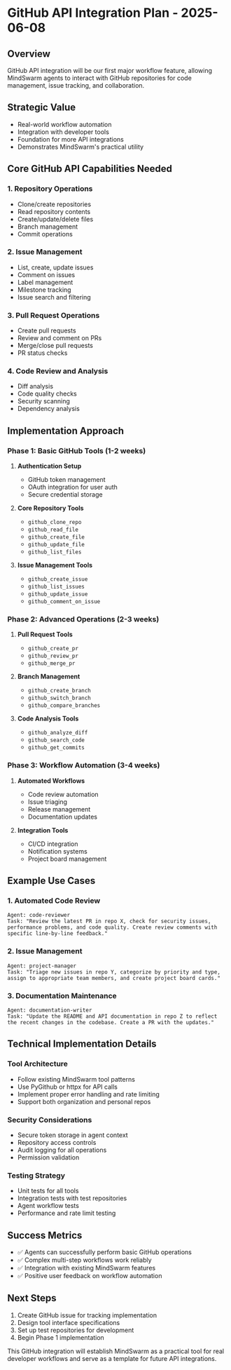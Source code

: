 # GitHub API Integration Plan - 2025-06-08

## Overview
GitHub API integration will be our first major workflow feature, allowing MindSwarm agents to interact with GitHub repositories for code management, issue tracking, and collaboration.

## Strategic Value
- Real-world workflow automation
- Integration with developer tools
- Foundation for more API integrations
- Demonstrates MindSwarm's practical utility

## Core GitHub API Capabilities Needed

### 1. Repository Operations
- Clone/create repositories
- Read repository contents
- Create/update/delete files
- Branch management
- Commit operations

### 2. Issue Management
- List, create, update issues
- Comment on issues
- Label management
- Milestone tracking
- Issue search and filtering

### 3. Pull Request Operations
- Create pull requests
- Review and comment on PRs
- Merge/close pull requests
- PR status checks

### 4. Code Review and Analysis
- Diff analysis
- Code quality checks
- Security scanning
- Dependency analysis

## Implementation Approach

### Phase 1: Basic GitHub Tools (1-2 weeks)
1. **Authentication Setup**
   - GitHub token management
   - OAuth integration for user auth
   - Secure credential storage

2. **Core Repository Tools**
   - `github_clone_repo`
   - `github_read_file`
   - `github_create_file`
   - `github_update_file`
   - `github_list_files`

3. **Issue Management Tools**
   - `github_create_issue`
   - `github_list_issues`
   - `github_update_issue`
   - `github_comment_on_issue`

### Phase 2: Advanced Operations (2-3 weeks)
1. **Pull Request Tools**
   - `github_create_pr`
   - `github_review_pr`
   - `github_merge_pr`

2. **Branch Management**
   - `github_create_branch`
   - `github_switch_branch`
   - `github_compare_branches`

3. **Code Analysis Tools**
   - `github_analyze_diff`
   - `github_search_code`
   - `github_get_commits`

### Phase 3: Workflow Automation (3-4 weeks)
1. **Automated Workflows**
   - Code review automation
   - Issue triaging
   - Release management
   - Documentation updates

2. **Integration Tools**
   - CI/CD integration
   - Notification systems
   - Project board management

## Example Use Cases

### 1. Automated Code Review
```
Agent: code-reviewer
Task: "Review the latest PR in repo X, check for security issues, performance problems, and code quality. Create review comments with specific line-by-line feedback."
```

### 2. Issue Management
```
Agent: project-manager
Task: "Triage new issues in repo Y, categorize by priority and type, assign to appropriate team members, and create project board cards."
```

### 3. Documentation Maintenance
```
Agent: documentation-writer
Task: "Update the README and API documentation in repo Z to reflect the recent changes in the codebase. Create a PR with the updates."
```

## Technical Implementation Details

### Tool Architecture
- Follow existing MindSwarm tool patterns
- Use PyGithub or httpx for API calls
- Implement proper error handling and rate limiting
- Support both organization and personal repos

### Security Considerations
- Secure token storage in agent context
- Repository access controls
- Audit logging for all operations
- Permission validation

### Testing Strategy
- Unit tests for all tools
- Integration tests with test repositories
- Agent workflow tests
- Performance and rate limit testing

## Success Metrics
- ✅ Agents can successfully perform basic GitHub operations
- ✅ Complex multi-step workflows work reliably
- ✅ Integration with existing MindSwarm features
- ✅ Positive user feedback on workflow automation

## Next Steps
1. Create GitHub issue for tracking implementation
2. Design tool interface specifications
3. Set up test repositories for development
4. Begin Phase 1 implementation

This GitHub integration will establish MindSwarm as a practical tool for real developer workflows and serve as a template for future API integrations.